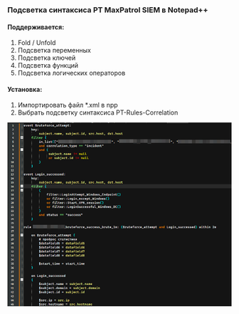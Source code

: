 ### Подсветка синтаксиса PT MaxPatrol SIEM в Notepad++

#### Поддерживается:

1) Fold / Unfold
2) Подсветка переменных
3) Подсветка ключей
4) Подсветка функций
5) Подсветка логических операторов

#### Установка:
1) Импортировать файл *.xml в npp
2) Выбрать подсветку синтаксиса PT-Rules-Correlation

![](static/img.png)

